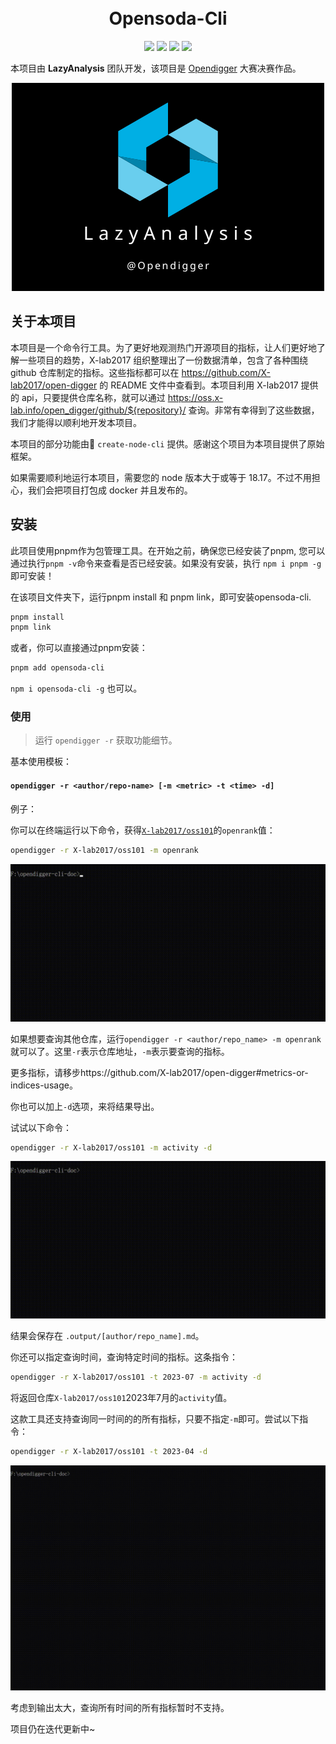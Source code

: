 <div align="center">
<h1 >
  <br/>Opensoda-Cli
</h1> 

![](https://img.shields.io/badge/License-MIT-blue) 
![](https://img.shields.io/badge/Node-v18.17.0-blue) 
![](https://img.shields.io/badge/pnpm-v8.6.12-orange) 
[![](https://img.shields.io/badge/%E7%AE%80%E4%BD%93%E4%B8%AD%E6%96%87-green)](README-CN.md)

<div align='left'>

本项目由 **LazyAnalysis** 团队开发，该项目是 [Opendigger](https://competition.atomgit.com/competitionInfo?id=bc6603e0b8bf11ed804e6b78b4426d45) 大赛决赛作品。

<div align="center">

![LazyAnalysis](public/LazyAnalysis.png)

<div align='left'>

## 关于本项目

本项目是一个命令行工具。为了更好地观测热门开源项目的指标，让人们更好地了解一些项目的趋势，X-lab2017 组织整理出了一份数据清单，包含了各种围绕 github 仓库制定的指标。这些指标都可以在 https://github.com/X-lab2017/open-digger 的 README 文件中查看到。本项目利用 X-lab2017 提供的 api，只要提供仓库名称，就可以通过 https://oss.x-lab.info/open_digger/github/${repository}/ 查询。非常有幸得到了这些数据，我们才能得以顺利地开发本项目。

本项目的部分功能由🚀  `create-node-cli` 提供。感谢这个项目为本项目提供了原始框架。

如果需要顺利地运行本项目，需要您的 node 版本大于或等于 18.17。不过不用担心，我们会把项目打包成 docker 并且发布的。

## 安装

此项目使用pnpm作为包管理工具。在开始之前，确保您已经安装了pnpm, 您可以通过执行`pnpm -v`命令来查看是否已经安装。如果没有安装，执行  `npm i pnpm -g` 即可安装！

在该项目文件夹下，运行pnpm install 和 pnpm link，即可安装opensoda-cli.

```bash
pnpm install
pnpm link
```
或者，你可以直接通过pnpm安装：
 ```bash
 pnpm add opensoda-cli
 ```

`npm i opensoda-cli -g` 也可以。

### 使用

> 运行 `opendigger -r` 获取功能细节。

基本使用模板：
#### `opendigger -r <author/repo-name> [-m <metric> -t <time> -d]`

例子：

你可以在终端运行以下命令，获得[`X-lab2017/oss101`](https://github.com/X-lab2017/oss101)的`openrank`值：
```bash
opendigger -r X-lab2017/oss101 -m openrank
```
![](/public/cut2.gif)

如果想要查询其他仓库，运行`opendigger -r <author/repo_name> -m openrank`就可以了。这里`-r`表示仓库地址，`-m`表示要查询的指标。

更多指标，请移步https://github.com/X-lab2017/open-digger#metrics-or-indices-usage。

你也可以加上`-d`选项，来将结果导出。

试试以下命令：
```bash
opendigger -r X-lab2017/oss101 -m activity -d
```
![](/public/cut1.gif)

结果会保存在 `.output/[author/repo_name].md`。

你还可以指定查询时间，查询特定时间的指标。这条指令：
```bash
opendigger -r X-lab2017/oss101 -t 2023-07 -m activity -d
```

将返回仓库`X-lab2017/oss101`2023年7月的`activity`值。

这款工具还支持查询同一时间的的所有指标，只要不指定`-m`即可。尝试以下指令：

```bash
opendigger -r X-lab2017/oss101 -t 2023-04 -d
```
![](/public/cut3.gif)

考虑到输出太大，查询所有时间的所有指标暂时不支持。

项目仍在迭代更新中~
